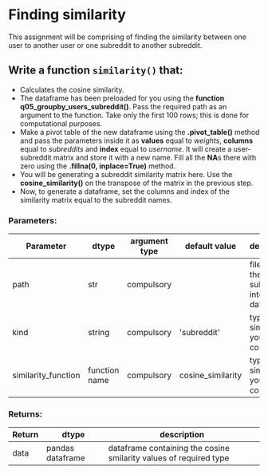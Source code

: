 # Finding similarity

This assignment will be comprising of finding the similarity between one user to another user or one subreddit to another subreddit. 

## Write a function `similarity()` that:
* Calculates the cosine similarity. 
* The dataframe has been preloaded for you using the **function q05_groupby_users_subreddit()**. Pass the required path as an     argument to the function. Take only the first 100 rows; this is done for computational purposes.
* Make a pivot table of the new dataframe using the **.pivot_table()**  method and pass the parameters inside it as **values**   equal to *weights*, **columns** equal to *subreddits* and **index** equal to *username*. It will create a user-subreddit       matrix and store it with a new name. Fill all the **NA**s there with zero using the **.fillna(0, inplace=True)** method.
* You will be generating a subreddit similarity matrix here. Use the **cosine_similarity()** on the transpose of the matrix in   the previous step. 
* Now, to generate a dataframe, set the columns and index of the similarity matrix equal to the subreddit names.

### Parameters:

| Parameter | dtype | argument type | default value | description |
| --- | --- | --- | --- | --- | 
| path | str | compulsory |  | file path of the subreddit interaction dataset |
| kind | string | compulsory | 'subreddit' | type of similarity you want to compute |
| similarity_function | function name | compulsory | cosine_similarity | type of similarity you want to compute |

### Returns:

| Return | dtype | description |
| --- | --- | --- |
| data | pandas dataframe | dataframe containing the cosine smilarity values of required type|


